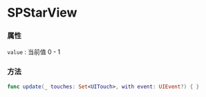 # SPStarView

### 属性

`value` : 当前值 0 - 1

### 方法

```swift
func update(_ touches: Set<UITouch>, with event: UIEvent?) { }
```

